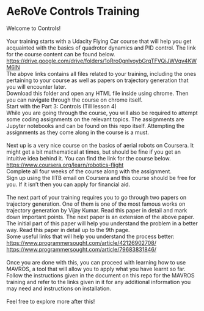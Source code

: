 # AeRoVe Controls Training
Welcome to Controls! <br />
<br />
Your training starts with a Udacity Flying Car course that will help you get acquainted with the basics of quadrotor dynamics and PID control. The link for the course content can be found below.<br />
https://drive.google.com/drive/folders/1oRro0gnlvoybGrqTFVQiJWVqv4KWM6lN<br />
The abpve links contains all files related to your training, including the ones pertaining to your course as well as papers on trajectory generation that you will encounter later.<br />
Download this folder and open any HTML file inside using chrome. Then you can navigate through the course on chrome itself. <br />
Start with the Part 3: Controls (Till lesson 4)<br />
While you are going through the course, you will also be required to attempt some coding assignments on the relevant topics. The assignments are Jupyter notebooks and can be found on this repo itself. Attempting the assignments as they come along in the course is a must.<br />
<br />
Next up is a very nice course on the basics of aerial robots on Coursera. It might get a bit mathematical at times, but should be fine if you get an intuitive idea behind it. You can find the link for the course below. <br />
https://www.coursera.org/learn/robotics-flight <br />
Complete all four weeks of the course along with the assignment.<br />
Sign up using the IITB email on Coursera and this course should be free for you. If it isn’t then you can apply for financial aid.<br />
<br />
The next part of your training requires you to go through two papers on trajectory generation. One of them is one of the most famous works on trajectory generation by Vijay Kumar. Read this paper in detail and mark down important points. The next paper is an extension of the above paper. The initial part of this paper will help you understand the problem in a better way. Read this paper in detail up to the 9th page.<br />
Some useful links that will help you understand the process better:<br />
https://www.programmersought.com/article/42126902708/ <br />
https://www.programmersought.com/article/79683831846/	<br />
<br />
Once you are done with this, you can proceed with learning how to use MAVROS, a tool that will allow you to apply what you have learnt so far. Follow the instructions given in the document on this repo for the MAVROS training and refer to the links given in it for any additional information you may need and instructions on installation.<br />
<br />
Feel free to explore more after this!
